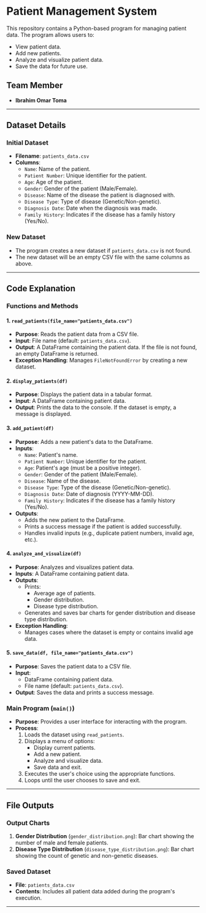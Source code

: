 # Patient Management System

This repository contains a Python-based program for managing patient data. The program allows users to:
- View patient data.
- Add new patients.
- Analyze and visualize patient data.
- Save the data for future use.

## Team Member
- **Ibrahim Omar Toma**

---

## Dataset Details

### Initial Dataset
- **Filename**: `patients_data.csv`
- **Columns**:
  - `Name`: Name of the patient.
  - `Patient Number`: Unique identifier for the patient.
  - `Age`: Age of the patient.
  - `Gender`: Gender of the patient (Male/Female).
  - `Disease`: Name of the disease the patient is diagnosed with.
  - `Disease Type`: Type of disease (Genetic/Non-genetic).
  - `Diagnosis Date`: Date when the diagnosis was made.
  - `Family History`: Indicates if the disease has a family history (Yes/No).

### New Dataset
- The program creates a new dataset if `patients_data.csv` is not found.
- The new dataset will be an empty CSV file with the same columns as above.

---

## Code Explanation

### Functions and Methods

#### 1. `read_patients(file_name="patients_data.csv")`
- **Purpose**: Reads the patient data from a CSV file.
- **Input**: File name (default: `patients_data.csv`).
- **Output**: A DataFrame containing the patient data. If the file is not found, an empty DataFrame is returned.
- **Exception Handling**: Manages `FileNotFoundError` by creating a new dataset.

#### 2. `display_patients(df)`
- **Purpose**: Displays the patient data in a tabular format.
- **Input**: A DataFrame containing patient data.
- **Output**: Prints the data to the console. If the dataset is empty, a message is displayed.

#### 3. `add_patient(df)`
- **Purpose**: Adds a new patient's data to the DataFrame.
- **Inputs**:
  - `Name`: Patient's name.
  - `Patient Number`: Unique identifier for the patient.
  - `Age`: Patient's age (must be a positive integer).
  - `Gender`: Gender of the patient (Male/Female).
  - `Disease`: Name of the disease.
  - `Disease Type`: Type of the disease (Genetic/Non-genetic).
  - `Diagnosis Date`: Date of diagnosis (YYYY-MM-DD).
  - `Family History`: Indicates if the disease has a family history (Yes/No).
- **Outputs**:
  - Adds the new patient to the DataFrame.
  - Prints a success message if the patient is added successfully.
  - Handles invalid inputs (e.g., duplicate patient numbers, invalid age, etc.).

#### 4. `analyze_and_visualize(df)`
- **Purpose**: Analyzes and visualizes patient data.
- **Inputs**: A DataFrame containing patient data.
- **Outputs**:
  - Prints:
    - Average age of patients.
    - Gender distribution.
    - Disease type distribution.
  - Generates and saves bar charts for gender distribution and disease type distribution.
- **Exception Handling**:
  - Manages cases where the dataset is empty or contains invalid age data.

#### 5. `save_data(df, file_name="patients_data.csv")`
- **Purpose**: Saves the patient data to a CSV file.
- **Input**:
  - DataFrame containing patient data.
  - File name (default: `patients_data.csv`).
- **Output**: Saves the data and prints a success message.

### Main Program (`main()`)
- **Purpose**: Provides a user interface for interacting with the program.
- **Process**:
  1. Loads the dataset using `read_patients`.
  2. Displays a menu of options:
     - Display current patients.
     - Add a new patient.
     - Analyze and visualize data.
     - Save data and exit.
  3. Executes the user's choice using the appropriate functions.
  4. Loops until the user chooses to save and exit.

---

## File Outputs

### Output Charts
1. **Gender Distribution** (`gender_distribution.png`): Bar chart showing the number of male and female patients.
2. **Disease Type Distribution** (`disease_type_distribution.png`): Bar chart showing the count of genetic and non-genetic diseases.

### Saved Dataset
- **File**: `patients_data.csv`
- **Contents**: Includes all patient data added during the program's execution.

---

